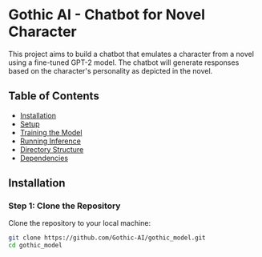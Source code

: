 # Gothic AI - Chatbot for Novel Character

This project aims to build a chatbot that emulates a character from a novel using a fine-tuned GPT-2 model. The chatbot will generate responses based on the character's personality as depicted in the novel.

## Table of Contents

- [Installation](#installation)
- [Setup](#setup)
- [Training the Model](#training-the-model)
- [Running Inference](#running-inference)
- [Directory Structure](#directory-structure)
- [Dependencies](#dependencies)

## Installation

### Step 1: Clone the Repository

Clone the repository to your local machine:

```bash
git clone https://github.com/Gothic-AI/gothic_model.git
cd gothic_model
```


